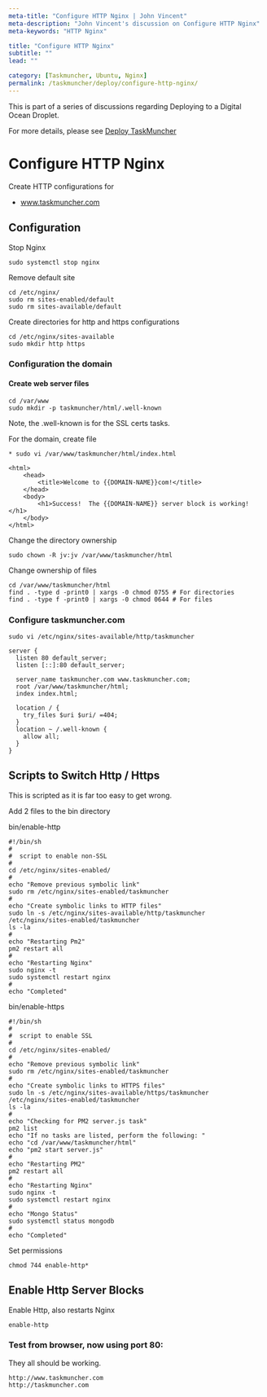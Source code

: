 ```yaml
---
meta-title: "Configure HTTP Nginx | John Vincent"
meta-description: "John Vincent's discussion on Configure HTTP Nginx"
meta-keywords: "HTTP Nginx"

title: "Configure HTTP Nginx"
subtitle: ""
lead: ""

category: [Taskmuncher, Ubuntu, Nginx]
permalink: /taskmuncher/deploy/configure-http-nginx/
---
```


This is part of a series of discussions regarding Deploying to a Digital Ocean Droplet.

For more details, please see 
[Deploy TaskMuncher](/taskmuncher/overview/#deploy)

<!-- end -->

# Configure HTTP Nginx

Create HTTP configurations for

* www.taskmuncher.com

## Configuration

Stop Nginx

```
sudo systemctl stop nginx
```

Remove default site

```
cd /etc/nginx/
sudo rm sites-enabled/default
sudo rm sites-available/default
```

Create directories for http and https configurations

```
cd /etc/nginx/sites-available
sudo mkdir http https
```

### Configuration the domain

#### Create web server files

```
cd /var/www
sudo mkdir -p taskmuncher/html/.well-known
```

Note, the .well-known is for the SSL certs tasks.

For the domain, create file

	* sudo vi /var/www/taskmuncher/html/index.html

```
<html>
    <head>
        <title>Welcome to {{DOMAIN-NAME}}com!</title>
    </head>
    <body>
        <h1>Success!  The {{DOMAIN-NAME}} server block is working!</h1>
    </body>
</html>
```

Change the directory ownership

```
sudo chown -R jv:jv /var/www/taskmuncher/html
```

Change ownership of files

```
cd /var/www/taskmuncher/html
find . -type d -print0 | xargs -0 chmod 0755 # For directories
find . -type f -print0 | xargs -0 chmod 0644 # For files
```

### Configure taskmuncher.com

```
sudo vi /etc/nginx/sites-available/http/taskmuncher
```

```
server {
  listen 80 default_server;
  listen [::]:80 default_server;

  server_name taskmuncher.com www.taskmuncher.com;
  root /var/www/taskmuncher/html;
  index index.html;

  location / {
    try_files $uri $uri/ =404;
  }
  location ~ /.well-known {
    allow all;
  }
}
```

## Scripts to Switch Http / Https

This is scripted as it is far too easy to get wrong.

Add 2 files to the bin directory

bin/enable-http

```
#!/bin/sh
#
#  script to enable non-SSL
#
cd /etc/nginx/sites-enabled/
#
echo "Remove previous symbolic link"
sudo rm /etc/nginx/sites-enabled/taskmuncher
#
echo "Create symbolic links to HTTP files"
sudo ln -s /etc/nginx/sites-available/http/taskmuncher /etc/nginx/sites-enabled/taskmuncher
ls -la
#
echo "Restarting Pm2"
pm2 restart all
#
echo "Restarting Nginx"
sudo nginx -t
sudo systemctl restart nginx
#
echo "Completed"
```

bin/enable-https

```
#!/bin/sh
#
#  script to enable SSL
#
cd /etc/nginx/sites-enabled/
#
echo "Remove previous symbolic link"
sudo rm /etc/nginx/sites-enabled/taskmuncher
#
echo "Create symbolic links to HTTPS files"
sudo ln -s /etc/nginx/sites-available/https/taskmuncher /etc/nginx/sites-enabled/taskmuncher
ls -la
#
echo "Checking for PM2 server.js task"
pm2 list
echo "If no tasks are listed, perform the following: "
echo "cd /var/www/taskmuncher/html"
echo "pm2 start server.js"
#
echo "Restarting PM2"
pm2 restart all
#
echo "Restarting Nginx"
sudo nginx -t
sudo systemctl restart nginx
#
echo "Mongo Status"
sudo systemctl status mongodb
#
echo "Completed"
```

Set permissions

```
chmod 744 enable-http*
```

## Enable Http Server Blocks

Enable Http, also restarts Nginx

```
enable-http
```

### Test from browser, now using port 80:

They all should be working.

```
http://www.taskmuncher.com
http://taskmuncher.com
```





